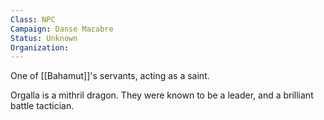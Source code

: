 ```yaml
---
Class: NPC
Campaign: Danse Macabre
Status: Unknown
Organization:
---
```

One of [[Bahamut]]'s servants, acting as a saint.

Orgalla is a mithril dragon. They were known to be a leader, and a brilliant battle tactician.
